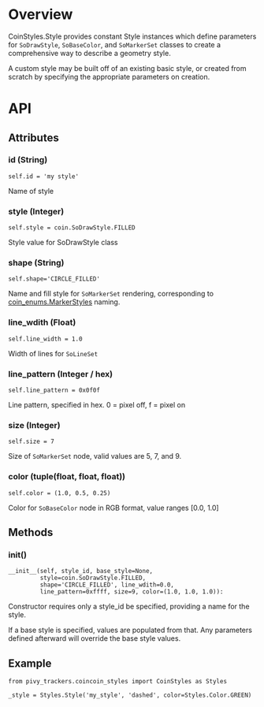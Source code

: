 # Overview

CoinStyles.Style provides constant Style instances which define parameters for `SoDrawStyle`, `SoBaseColor`, and `SoMarkerSet` classes to create a comprehensive way to describe a geometry style.

A custom style may be built off of an existing basic style, or created from scratch by specifying the appropriate parameters on creation.

# API

## Attributes

### id (String)
    self.id = 'my style'
Name of style

### style (Integer)
    self.style = coin.SoDrawStyle.FILLED
Style value for SoDrawStyle class

### shape (String)
    self.shape='CIRCLE_FILLED'
Name and fill style for `SoMarkerSet` rendering, corresponding to [coin_enums.MarkerStyles](coin_enums-MarkerStyles) naming.

### line_wdith (Float)
    self.line_width = 1.0
Width of lines for `SoLineSet`

### line_pattern (Integer / hex)
    self.line_pattern = 0x0f0f
Line pattern, specified in hex.  0 = pixel off, f = pixel on

### size (Integer)
    self.size = 7
Size of `SoMarkerSet` node, valid values are 5, 7, and 9.

### color (tuple(float, float, float))
    self.color = (1.0, 0.5, 0.25)
Color for `SoBaseColor` node in RGB format, value ranges [0.0, 1.0]

## Methods

### __init__()
    __init__(self, style_id, base_style=None,
             style=coin.SoDrawStyle.FILLED,
             shape='CIRCLE_FILLED', line_wdith=0.0,
             line_pattern=0xffff, size=9, color=(1.0, 1.0, 1.0)):

Constructor requires only a style_id be specified, providing a name for the style.

If a base style is specified, values are populated from that.  Any parameters defined afterward will override the
base style values.

## Example

    from pivy_trackers.coincoin_styles import CoinStyles as Styles

    _style = Styles.Style('my_style', 'dashed', color=Styles.Color.GREEN)
